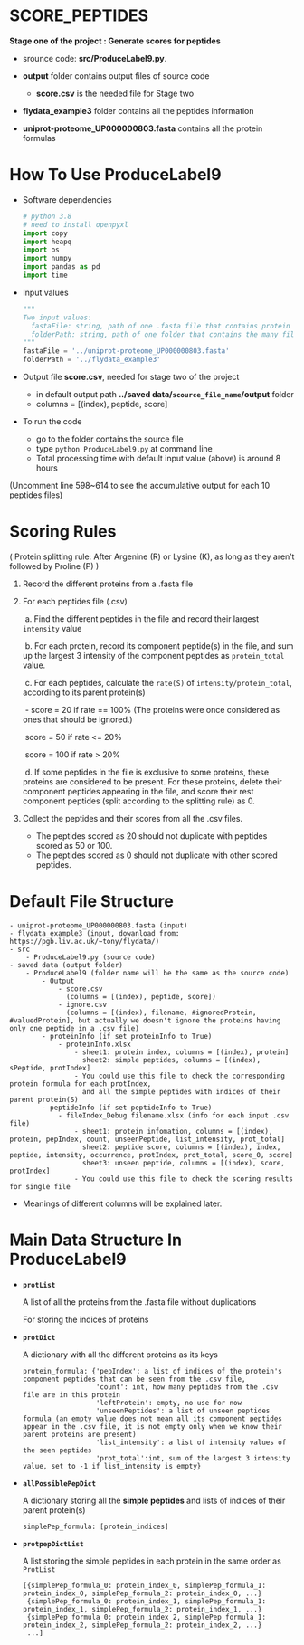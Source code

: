 # SCORE_PEPTIDES
**Stage one of the project : Generate scores for peptides**

* srounce code:  **src/ProduceLabel9.py**. 

* **output** folder contains output files of source code

  * **score.csv** is the needed file for Stage two

* **flydata_example3**  folder contains all the peptides information

* **uniprot-proteome_UP000000803.fasta** contains all the protein formulas

  


# How To Use ProduceLabel9

* Software dependencies

  ```python
  # python 3.8
  # need to install openpyxl
  import copy
  import heapq
  import os
  import numpy
  import pandas as pd
  import time
  ```

* Input values

  ```python
  """
  Two input values:
  	fastaFile: string, path of one .fasta file that contains protein formulas
  	folderPath: string, path of one folder that contains the many files of peptides' infomation
  """
  fastaFile = '../uniprot-proteome_UP000000803.fasta'
  folderPath = '../flydata_example3'
  ```

* Output file **score.csv**, needed for stage two of the project

  * in default output path **../saved data/`scource_file_name`/output** folder
  * columns = [(index), peptide, score]

* To run the code

  * go to the folder contains the source file 
  * type `python ProduceLabel9.py` at command line
  * Total processing time with default input value (above) is around 8 hours

(Uncomment line 598~614 to see the accumulative output for each 10 peptides files)



# Scoring Rules

( Protein splitting rule: After Argenine (R) or Lysine (K), as long as they aren’t followed by Proline (P) )

1. Record the different proteins from a .fasta file

2. For each peptides file (.csv)

   ​	a.	Find the different peptides in the file and record their largest `intensity` value

   ​	b.	For each protein, record its component peptide(s) in the file, and sum up the largest 3 intensity of the component peptides as `protein_total` value.

   ​	c.	For each peptides, calculate the `rate(S)` of `intensity/protein_total`, according to its parent protein(s)

   ​			\-	score = 20 if rate == 100%	(The proteins were once considered as ones that should be ignored.)

   ​				 score = 50 if rate <= 20%

   ​				 score = 100 if rate > 20%

   ​	d.	If some peptides in the file is exclusive to some proteins, these proteins are considered to be present. For these proteins, delete their component peptides appearing in the file, and score their rest  component peptides (split according to the splitting rule) as 0.

3. Collect the peptides and their scores from all the .csv files.

   * The peptides scored as 20 should not duplicate with peptides scored as 50 or 100.
   * The peptides scored as 0 should not duplicate with other scored peptides.



# Default File Structure

```
- uniprot-proteome_UP000000803.fasta (input)
- flydata_example3 (input, dowanload from: https://pgb.liv.ac.uk/~tony/flydata/)
- src
	- ProduceLabel9.py (source code)
- saved data (output folder)
	- ProduceLabel9 (folder name will be the same as the source code)
		- Output
		    - score.csv
		      (columns = [(index), peptide, score])
		    - ignore.csv
		      (columns = [(index), filename, #ignoredProtein, #valuedProtein], but actually we doesn't ignore the proteins having only one peptide in a .csv file)
		- proteinInfo (if set proteinInfo to True)
			- proteinInfo.xlsx
				- sheet1: protein index, columns = [(index), protein]
				  sheet2: simple peptides, columns = [(index), sPeptide, protIndex]
				- You could use this file to check the corresponding protein formula for each protIndex,
				  and all the simple peptides with indices of their parent protein(S)
		- peptideInfo (if set peptideInfo to True) 
			- fileIndex_Debug filename.xlsx (info for each input .csv file)
				- sheet1: protein infomation, columns = [(index), protein, pepIndex, count, unseenPeptide, list_intensity, prot_total]
				  sheet2: peptide score, columns = [(index), index, peptide, intensity, occurrence, protIndex, prot_total, score_0, score]
				  sheet3: unseen peptide, columns = [(index), score, protIndex] 
				- You could use this file to check the scoring results for single file
```

* Meanings of different columns will be explained later.



# Main Data Structure In ProduceLabel9

* **`protList`**

  A list of all the proteins from the .fasta file without duplications

  For storing the indices of proteins

* **`protDict`**

  A dictionary with all the different proteins as its keys

  ```
  protein_formula: {'pepIndex': a list of indices of the protein's component peptides that can be seen from the .csv file,
                    'count': int, how many peptides from the .csv file are in this protein
                    'leftProtein': empty, no use for now
                    'unseenPeptides': a list of unseen peptides formula (an empty value does not mean all its component peptides appear in the .csv file, it is not empty only when we know their parent proteins are present)
                    'list_intensity': a list of intensity values of the seen peptides
                    'prot_total':int, sum of the largest 3 intensity value, set to -1 if list_intensity is empty}
  ```

* **`allPossiblePepDict`**

  A dictionary storing all the **simple peptides** and lists of indices of their parent protein(s)

  `simplePep_formula: [protein_indices]`

* **`protpepDictList`**

  A list storing the simple peptides in each protein in the same order  as `ProtList`

  ```
  [{simplePep_formula_0: protein_index_0, simplePep_formula_1: protein_index_0, simplePep_formula_2: protein_index_0, ...}
   {simplePep_formula_0: protein_index_1, simplePep_formula_1: protein_index_1, simplePep_formula_2: protein_index_1, ...}
   {simplePep_formula_0: protein_index_2, simplePep_formula_1: protein_index_2, simplePep_formula_2: protein_index_2, ...}
   ...]
  ```